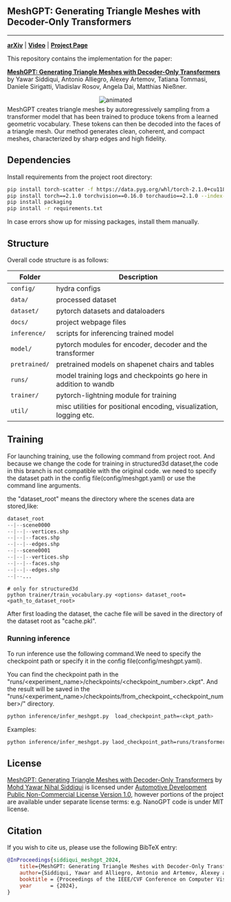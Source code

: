 ## MeshGPT: Generating Triangle Meshes with Decoder-Only Transformers

<hr/>

[**arXiv**](http://arxiv.org/abs/2311.15475) | [**Video**](https://www.youtube.com/watch?v=UV90O1_69_o) | [**Project Page**](https://nihalsid.github.io/mesh-gpt/) <br/>


This repository contains the implementation for the paper:

[**MeshGPT: Generating Triangle Meshes with Decoder-Only Transformers**](http://arxiv.org/abs/2311.15475) by Yawar Siddiqui, Antonio Alliegro, Alexey Artemov, Tatiana Tommasi, Daniele Sirigatti, Vladislav Rosov, Angela Dai, Matthias Nießner.

<div>
<div style="text-align: center">
  <img src="https://private-user-images.githubusercontent.com/932110/313438174-05cc7c73-53c7-4d8c-9514-bd2f8a7d7ed0.gif?jwt=eyJhbGciOiJIUzI1NiIsInR5cCI6IkpXVCJ9.eyJpc3MiOiJnaXRodWIuY29tIiwiYXVkIjoicmF3LmdpdGh1YnVzZXJjb250ZW50LmNvbSIsImtleSI6ImtleTUiLCJleHAiOjE3MTA2MzcxMjIsIm5iZiI6MTcxMDYzNjgyMiwicGF0aCI6Ii85MzIxMTAvMzEzNDM4MTc0LTA1Y2M3YzczLTUzYzctNGQ4Yy05NTE0LWJkMmY4YTdkN2VkMC5naWY_WC1BbXotQWxnb3JpdGhtPUFXUzQtSE1BQy1TSEEyNTYmWC1BbXotQ3JlZGVudGlhbD1BS0lBVkNPRFlMU0E1M1BRSzRaQSUyRjIwMjQwMzE3JTJGdXMtZWFzdC0xJTJGczMlMkZhd3M0X3JlcXVlc3QmWC1BbXotRGF0ZT0yMDI0MDMxN1QwMDUzNDJaJlgtQW16LUV4cGlyZXM9MzAwJlgtQW16LVNpZ25hdHVyZT04YjZiYTgyMTU5NzM3MTk4YTYyNTc1Njk2Y2UxZWJjZTRjODkzYzViNDFlMmExYjkzMDBhOTU4YWJmZDJlZTJkJlgtQW16LVNpZ25lZEhlYWRlcnM9aG9zdCZhY3Rvcl9pZD0wJmtleV9pZD0wJnJlcG9faWQ9MCJ9.2uVUaTidnV3_b1V_WfTbsdwZXGzUr3otFp3wqR6tSvI" alt="animated" />
</div>
<div style="margin-top: 5px;">
MeshGPT creates triangle meshes by autoregressively sampling from a transformer model that has been trained to produce tokens from a learned geometric vocabulary. These tokens can then be decoded into the faces of a triangle mesh. Our method generates clean, coherent, and compact meshes, characterized by sharp edges and high fidelity.
</div>
</div>

## Dependencies

Install requirements from the project root directory:

```bash
pip install torch-scatter -f https://data.pyg.org/whl/torch-2.1.0+cu118.html
pip install torch==2.1.0 torchvision==0.16.0 torchaudio==2.1.0 --index-url https://download.pytorch.org/whl/cu118
pip install packaging
pip install -r requirements.txt
```
In case errors show up for missing packages, install them manually.

## Structure

Overall code structure is as follows:

| Folder                 | Description                                                                                  |
|------------------------|----------------------------------------------------------------------------------------------|
| `config/`              | hydra  configs                                                                        |
| `data/`                | processed dataset
| `dataset/`             | pytorch datasets and dataloaders                                                           |
| `docs/`                | project webpage files                                                                        |
| `inference/`           | scripts for inferencing trained model                                           |
| `model/`               | pytorch modules for encoder, decoder and the transformer              |
| `pretrained/` | pretrained models on shapenet chairs and tables |
| `runs/`                | model training logs and checkpoints go here in addition to wandb                            |
| `trainer/`             | pytorch-lightning module for training                                                        | 
| `util/`                | misc utilities for positional encoding, visualization, logging etc.                      |


## Training

For launching training, use the following command from project root.
And because we change the code for training in structured3d dataset,the code in this branch is not compatible with the original code.
we need to specify the dataset path in the config file(config/meshgpt.yaml) or use the command line arguments.

the "dataset_root" means the directory where the scenes data are stored,like:

```python
dataset_root
--|--scene0000
--|--|--vertices.shp
--|--|--faces.shp
--|--|--edges.shp
--|--scene0001
--|--|--vertices.shp
--|--|--faces.shp
--|--|--edges.shp
--|--...
```

```
# only for structured3d 
python trainer/train_vocabulary.py <options> dataset_root=<path_to_dataset_root>
```

After first loading the dataset, the cache file will be saved in the directory of the dataset root as "cache.pkl".

### Running inference

To run inference use the following command.We need to specify the checkpoint path or specify it in the config file(config/meshgpt.yaml).

You can find the checkpoint path in the "runs/<experiment_name>/checkpoints/<checkpoint_number>.ckpt".
And the result will be saved in the "runs/<experiment_name>/checkpoints/from_checkpoint_<checkpoint_number>/" directory.

```bash
python inference/infer_meshgpt.py  load_checkpoint_path=<ckpt_path> 
```

Examples:

```bash
python inference/infer_meshgpt.py laod_checkpoint_path=runs/transformer_ft_03001627/checkpoints/2287-0.ckpt
```



## License
<a property="dct:title" rel="cc:attributionURL" href="https://nihalsid.github.io/mesh-gpt/">MeshGPT: Generating Triangle Meshes with Decoder-Only Transformers</a> by <a rel="cc:attributionURL dct:creator" property="cc:attributionName" href="https://nihalsid.github.io/">Mohd Yawar Nihal Siddiqui</a> is licensed under [Automotive Development Public Non-Commercial License Version 1.0](LICENSE), however portions of the project are available under separate license terms: e.g. NanoGPT code is under MIT license.

## Citation

If you wish to cite us, please use the following BibTeX entry:

```BibTeX
@InProceedings{siddiqui_meshgpt_2024,
    title={MeshGPT: Generating Triangle Meshes with Decoder-Only Transformers},
    author={Siddiqui, Yawar and Alliegro, Antonio and Artemov, Alexey and Tommasi, Tatiana and Sirigatti, Daniele and Rosov, Vladislav and Dai, Angela and Nie{\ss}ner, Matthias},
    booktitle = {Proceedings of the IEEE/CVF Conference on Computer Vision and Pattern Recognition (CVPR)},
    year      = {2024},
}

```